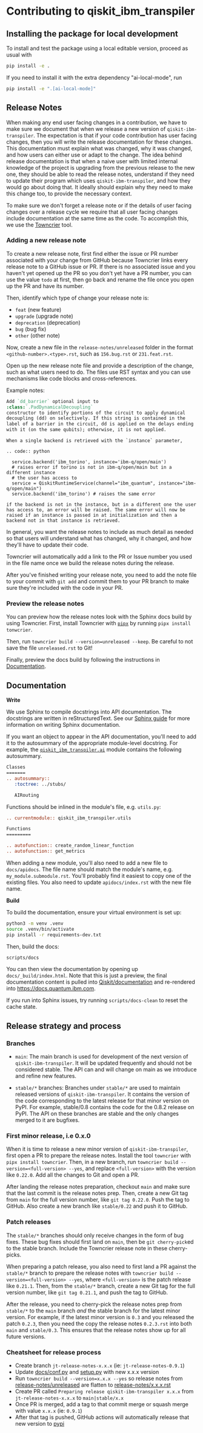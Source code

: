 # Contributing to qiskit_ibm_transpiler

## Installing the package for local development

To install and test the package using a local editable version, proceed as usual with

```sh
pip install -e .
```

If you need to install it with the extra dependency "ai-local-mode", run

```sh
pip install -e ".[ai-local-mode]"
```

## Release Notes

When making any end user facing changes in a contribution, we have to make sure
we document that when we release a new version of `qiskit-ibm-transpiler`. The
expectation is that if your code contribution has user facing changes, then you
will write the release documentation for these changes. This documentation must
explain what was changed, why it was changed, and how users can either use or
adapt to the change. The idea behind release documentation is that when a naive
user with limited internal knowledge of the project is upgrading from the
previous release to the new one, they should be able to read the release notes,
understand if they need to update their program which uses `qiskit-ibm-transpiler`,
and how they would go about doing that. It ideally should explain why
they need to make this change too, to provide the necessary context.

To make sure we don't forget a release note or if the details of user facing
changes over a release cycle we require that all user facing changes include
documentation at the same time as the code. To accomplish this, we use the
[Towncrier](https://towncrier.readthedocs.io/en/stable/) tool.

### Adding a new release note

To create a new release note, first find either the issue or PR number associated with your change from GitHub because Towncrier links every release note to a GitHub issue or PR. If there is no associated issue and you haven't yet opened up the PR so you don't yet have a PR number, you can use the value `todo` at first, then go back and rename the file once you open up the PR and have its number.

Then, identify which type of change your release note is:

- `feat` (new feature)
- `upgrade` (upgrade note)
- `deprecation` (deprecation)
- `bug` (bug fix)
- `other` (other note)

Now, create a new file in the `release-notes/unreleased` folder in the format `<github-number>.<type>.rst`, such as `156.bug.rst` or `231.feat.rst`.

Open up the new release note file and provide a description of the change, such as what users need to do. The files use RST syntax and you can use mechanisms like code blocks and cross-references.

Example notes:

```rst
Add `dd_barrier` optional input to
:class:`.PadDynamicalDecoupling`
constructor to identify portions of the circuit to apply dynamical
decoupling (dd) on selectively. If this string is contained in the
label of a barrier in the circuit, dd is applied on the delays ending
with it (on the same qubits); otherwise, it is not applied.
```

```
When a single backend is retrieved with the `instance` parameter,

.. code:: python

  service.backend('ibm_torino', instance='ibm-q/open/main')
  # raises error if torino is not in ibm-q/open/main but in a different instance
  # the user has access to
  service = QiskitRuntimeService(channel="ibm_quantum", instance="ibm-q/open/main")
  service.backend('ibm_torino') # raises the same error

if the backend is not in the instance, but in a different one the user
has access to, an error will be raised. The same error will now be
raised if an instance is passed in at initialization and then a
backend not in that instance is retrieved.
```

In general, you want the release notes to include as much detail as needed so that users will understand what has changed, why it changed, and how they'll have to update their code.

Towncrier will automatically add a link to the PR or Issue number you used in
the file name once we build the release notes during the release.

After you've finished writing your release note, you need to add the note file to your commit with `git add` and commit them to your PR branch to make sure they're included with the code in your PR.

### Preview the release notes

You can preview how the release notes look with the Sphinx docs build by using Towncrier. First, install Towncrier with [`pipx`](https://pipx.pypa.io/stable/) by running `pipx install tonwcrier`.

Then, run `towncrier build --version=unreleased --keep`. Be careful to not save the file `unreleased.rst` to Git!

Finally, preview the docs build by following the instructions in
[Documentation](#documentation).

## Documentation

**Write**

We use Sphinx to compile docstrings into API documentation. The docstrings are written in reStructuredText. See our [Sphinx guide](https://qiskit.github.io/qiskit_sphinx_theme/sphinx_guide/index.html) for more information on writing Sphinx documentation.

If you want an object to appear in the API documentation, you'll need to add it to the autosummary of the appropriate module-level docstring. For example, the [`qiskit_ibm_transpiler.ai`](qiskit_ibm_transpiler/ai/__init__.py) module contains the following autosummary.

```rst
Classes
=======
.. autosummary::
   :toctree: ../stubs/

   AIRouting
```

Functions should be inlined in the module's file, e.g. `utils.py`:

```rst
.. currentmodule:: qiskit_ibm_transpiler.utils

Functions
=========

.. autofunction:: create_random_linear_function
.. autofunction:: get_metrics
```

When adding a new module, you'll also need to add a new file to `docs/apidocs`. The file name should match the module's name, e.g. `my_module.submodule.rst`. You'll probably find it easiest to copy one of the existing files. You also need to update `apidocs/index.rst` with the new file name.

**Build**

To build the documentation, ensure your virtual environment is set up:

```sh
python3 -m venv .venv
source .venv/bin/activate
pip install -r requirements-dev.txt
```

Then, build the docs:

```sh
scripts/docs
```

You can then view the documentation by opening up `docs/_build/index.html`. Note that this is just a preview, the final documentation content is pulled into [Qiskit/documentation](https://github.com/qiskit/documentation) and re-rendered into <https://docs.quantum.ibm.com>.

If you run into Sphinx issues, try running `scripts/docs-clean` to reset the cache state.

## Release strategy and process

### Branches

* `main`: The main branch is used for development of the next version of `qiskit-ibm-transpiler`.
It will be updated frequently and should not be considered stable. The API
can and will change on main as we introduce and refine new features.

* `stable/*` branches: Branches under `stable/*` are used to maintain released versions of `qiskit-ibm-transpiler`.
It contains the version of the code corresponding to the latest release for
that minor version on PyPI. For example, stable/0.8 contains the code for the
0.8.2 release on PyPI. The API on these branches are stable and the only changes
merged to it are bugfixes.

### First minor release, i.e 0.x.0

When it is time to release a new minor version of `qiskit-ibm-transpiler`, first open a PR to prepare the release notes. Install the tool `towncrier` with `pipx install towncrier`.
Then, in a new branch, run `towncrier build --version=<full-version> --yes`, and replace `<full-version>` with the version like `0.22.0`. Add all the changes to Git and open a PR.

After landing the release notes preparation, checkout `main` and make sure that the last
commit is the release notes prep. Then, create a new Git tag from `main` for the full
version number, like `git tag 0.22.0`. Push the tag to GitHub. Also create a new branch like
`stable/0.22` and push it to GitHub.

### Patch releases

The `stable/*` branches should only receive changes in the form of bug fixes.
These bug fixes should first land on `main`, then be `git cherry-pick`ed to
the stable branch. Include the Towncrier release note in these cherry-picks.

When preparing a patch release, you also need to first land a PR against
the `stable/*` branch to prepare the release notes with
`towncrier build --version=<full-version> --yes`, where `<full-version>` is
the patch release like `0.21.1`. Then, from the `stable/*` branch, create a new
Git tag for the full version number, like `git tag 0.21.1`, and
push the tag to GitHub.

After the release, you need to cherry-pick the release notes prep from `stable/*` to the `main` branch _and_ the stable branch for the latest minor version. For example, if the latest minor version is `0.3` and you released the patch `0.2.3`, then you need the copy the release notes `0.2.3.rst` into both `main` and `stable/0.3`. This ensures that the release notes show up for all future versions.

### Cheatsheet for release process

* Create branch ``jt-release-notes-x.x.x`` (ie: ``jt-release-notes-0.9.1``)
* Update [docs/conf.py](docs/conf.py) and [setup.py](setup.py) with new x.x.x version
* Run ``towncrier build --version=x.x.x --yes`` so release notes from [release-notes/unreleased](release-notes/unreleased) are flatten to [release-notes/x.x.x.rst](release-notes/x.x.x.rst)
* Create PR called ``Preparing release qiskit-ibm-transpiler x.x.x`` from ``jt-release-notes-x.x.x`` to ``main|stable/x.x``
* Once PR is merged, add a tag to that commit merge or squash merge with value ``x.x.x`` (ie: ``0.9.1``)
* After that tag is pushed, GitHub actions will automatically release that new version to [pypi](https://pypi.org/project/qiskit-ibm-transpiler/)